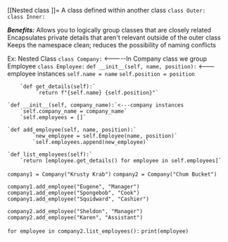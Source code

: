 [[Nested class ]]= A class defined within another class 
`class Outer:`  
	`class Inner:` 
	
***Benefits:***  Allows you to logically group classes that are closely related 
Encapsulates private details that aren't relevant outside of the outer class
Keeps the namespace clean; reduces the possibility of naming conflicts

Ex: Nested Class 
`class Company:`    <-----In Company class we group Employee
	`class Employee:` 
		`def __init__(self, name, position):` <---employee instances
			`self.name = name` 
			`self.position = position` 
			
		`def get_details(self):`
			 `return f"{self.name} {self.position}"` 
	
	`def __init__(self, company_name):`<---company instances
		`self.company_name = company_name` 
		`self.employees = []` 
		
	`def add_employee(self, name, position):` 
			`new_employee = self.Employee(name, position)`
			`self.employees.append(new_employee)` 
			
	`def list_employees(self):` 
		`return [employee.get_details() for employee in self.employees]` 
		
`company1 = Company("Krusty Krab")` 
`company2 = Company("Chum Bucket")` 

`company1.add_employee("Eugene", "Manager")`
`company1.add_employee("Spongebob", "Cook")`
`company1.add_employee("Squidward", "Cashier")`

`company2.add_employee("Sheldon", "Manager")` 
`company2.add_employee("Karen", "Assistant")` 

`for employee in company2.list_employees():`
	`print(employee)`